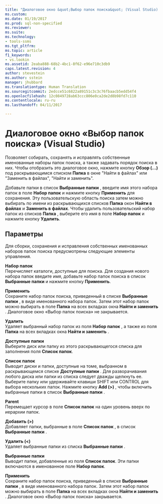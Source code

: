 ```yaml
---
title: "Диалоговое окно &quot;Выбор папок поиска&quot; (Visual Studio) | Документация Майкрософт"
ms.custom: 
ms.date: 01/19/2017
ms.prod: sql-non-specified
ms.reviewer: 
ms.suite: 
ms.technology:
- tools-ssms
ms.tgt_pltfrm: 
ms.topic: article
f1_keywords:
- vs.lookin
ms.assetid: 2eaba888-68b2-4bc1-8f62-e96e710c3db9
caps.latest.revision: 4
author: stevestein
ms.author: sstein
manager: jhubbard
ms.translationtype: Human Translation
ms.sourcegitcommit: 2edcce51c6822a89151c3c3c76fbaacb5edd54f4
ms.openlocfilehash: 12c0849728ab63ccc806e0ca2de2d8b98fd7c110
ms.contentlocale: ru-ru
ms.lasthandoff: 04/11/2017

---
```

# <a name="choose-search-folders-dialog-box-visual-studio"></a>Диалоговое окно «Выбор папок поиска» (Visual Studio)
Позволяет собирать, сохранять и исправлять собственные именованные наборы папок поиска, а также задавать порядок поиска в них. Чтобы отобразить это диалоговое окно, нажмите кнопку **Обзор (...)** под раскрывающимся списком **Папка** в окне "Найти в файлах" или "Заменить в файлах", "Найти и заменить".  
  
Добавьте папки в список **Выбранные папки** , введите имя этого набора папок в поле **Набор папок** и нажмите кнопку **Применить** для сохранения. Эту пользовательскую область поиска затем можно выбирать по имени из раскрывающихся списков **Папка** окон **Найти в файлах** и **Заменить в файлах**. Чтобы удалить пользовательский набор папок из списков **Папка** , выберите его имя в поле **Набор папок** и нажмите кнопку **Удалить**.  
  
## <a name="options"></a>Параметры  
Для сборки, сохранения и исправления собственных именованных наборов папок поиска предусмотрены следующие элементы управления.  
  
**Набор папок**  
Перечисляет каталоги, доступные для поиска. Для создания нового набора папок введите имя, добавьте набор папок поиска в список **Выбранные папки** и нажмите кнопку **Применить**.  
  
**Применить**  
Сохраните набор папок поиска, приведенный в списке **Выбранные папки** , в виде именованного набора папок. Затем этот набор папок можно выбирать в поле **Папка** на всех вкладках окна **Найти и заменить** . Диалоговое окно «Выбор папок поиска» не закрывается.  
  
**Удалить**  
Удаляет выбранный набор папок из поля **Набор папок** , а также из поля **Папка** на всех вкладках окна **Найти и заменить** .  
  
**Доступные папки**  
Выберите диск или папку из этого раскрывающегося списка для заполнения поля **Список папок**.  
  
**Список папок**  
Выводит диски и папки, доступные на томе, выбранном в раскрывающемся списке **Доступные папки** . Для разворачивания любого диска или папки из списка следует дважды щелкнуть ее. Выберите папку или удерживайте клавиши SHIFT или CONTROL для выбора нескольких папок. Нажмите кнопку **Add (>)** , чтобы включить выбранные папки в список **Выбранные папки** .  
  
**Parent**  
Перемещает курсор в поле **Список папок** на один уровень вверх по иерархии папок.  
  
**Добавить (&gt;)**  
Добавляет папки, выбранные в поле **Список папок** , в список **Выбранные папки** .  
  
**Удалить (&lt;)**  
Удаляет выбранные папки из списка **Выбранные папки** .  
  
**Выбранные папки**  
Выводит папки, добавленные из поля **Список папок**. Эти папки включаются в именованное поле **Набор папок**.  
  
**Применить**  
Сохраните набор папок поиска, приведенный в списке **Выбранные папки** , в виде именованного набора папок. Затем этот набор папок можно выбирать в поле **Папка** на всех вкладках окна **Найти и заменить** . Диалоговое окно «Выбор папок поиска» закрывается.  
  

